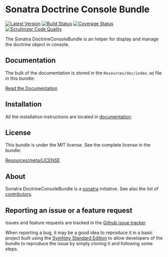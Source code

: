 Sonatra Doctrine Console Bundle
===============================

[![Latest Version](https://img.shields.io/packagist/v/sonatra/doctrine-console-bundle.svg)](https://packagist.org/packages/sonatra/doctrine-console-bundle)
[![Build Status](https://img.shields.io/travis/sonatra/SonatraDoctrineConsoleBundle/master.svg)](https://travis-ci.org/sonatra/SonatraDoctrineConsoleBundle)
[![Coverage Status](https://img.shields.io/coveralls/sonatra/SonatraDoctrineConsoleBundle/master.svg)](https://coveralls.io/r/sonatra/SonatraDoctrineConsoleBundle?branch=master)
[![Scrutinizer Code Quality](https://scrutinizer-ci.com/g/sonatra/SonatraDoctrineConsoleBundle/badges/quality-score.png?b=master)](https://scrutinizer-ci.com/g/sonatra/SonatraDoctrineConsoleBundle?branch=master)

The Sonatra DoctrineConsoleBundle is an helper for display and manage the doctrine object
in console.

Documentation
-------------

The bulk of the documentation is stored in the `Resources/doc/index.md`
file in this bundle:

[Read the Documentation](Resources/doc/index.md)

Installation
------------

All the installation instructions are located in [documentation](Resources/doc/index.md).

License
-------

This bundle is under the MIT license. See the complete license in the bundle:

[Resources/meta/LICENSE](Resources/meta/LICENSE)

About
-----

Sonatra DoctrineConsoleBundle is a [sonatra](https://github.com/sonatra) initiative.
See also the list of [contributors](https://github.com/sonatra/SonatraDoctrineConsoleBundle/graphs/contributors).

Reporting an issue or a feature request
---------------------------------------

Issues and feature requests are tracked in the [Github issue tracker](https://github.com/sonatra/SonatraDoctrineConsoleBundle/issues).

When reporting a bug, it may be a good idea to reproduce it in a basic project
built using the [Symfony Standard Edition](https://github.com/symfony/symfony-standard)
to allow developers of the bundle to reproduce the issue by simply cloning it
and following some steps.
